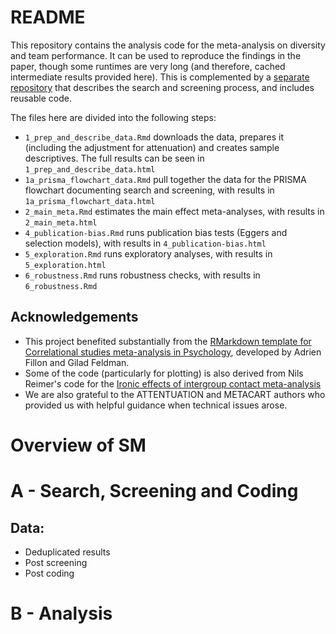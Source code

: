# README

This repository contains the analysis code for the meta-analysis on diversity and team performance. It can be used to reproduce the findings in the paper, though some runtimes are very long (and therefore, cached intermediate results provided here). This is complemented by a [separate repository](https://github.com/LukasWallrich/diversity_meta_analysis) that describes the search and screening process, and includes reusable code.

The files here are divided into the following steps:

- `1_prep_and_describe_data.Rmd` downloads the data, prepares it (including the adjustment for attenuation) and creates sample descriptives. The full results can be seen in `1_prep_and_describe_data.html`
- `1a_prisma_flowchart_data.Rmd` pull together the data for the PRISMA flowchart documenting search and screening, with results in `1a_prisma_flowchart_data.html`
- `2_main_meta.Rmd` estimates the main effect meta-analyses,  with results in `2_main_meta.html`
- `4_publication-bias.Rmd` runs publication bias tests (Eggers and selection models), with results in `4_publication-bias.html`
- `5_exploration.Rmd` runs exploratory analyses, with results in `5_exploration.html`
- `6_robustness.Rmd` runs robustness checks, with results in `6_robustness.Rmd`


## Acknowledgements

- This project benefited substantially from the [RMarkdown template for Correlational studies meta-analysis in Psychology](https://osf.io/f85uy/), developed by Adrien Fillon and Gilad Feldman.
- Some of the code (particularly for plotting) is also derived from Nils Reimer's code for the [Ironic effects of intergroup contact meta-analysis](https://github.com/nilsreimer/ironic-effects-meta-analysis/tree/4c056714b4b8fd291892ca416fb77333d05b2a5e)
- We are also grateful to the ATTENTUATION and METACART authors who provided us with helpful guidance when technical issues arose.


# Overview of SM

# A - Search, Screening and Coding

## Data:
- Deduplicated results
- Post screening
- Post coding

# B - Analysis
